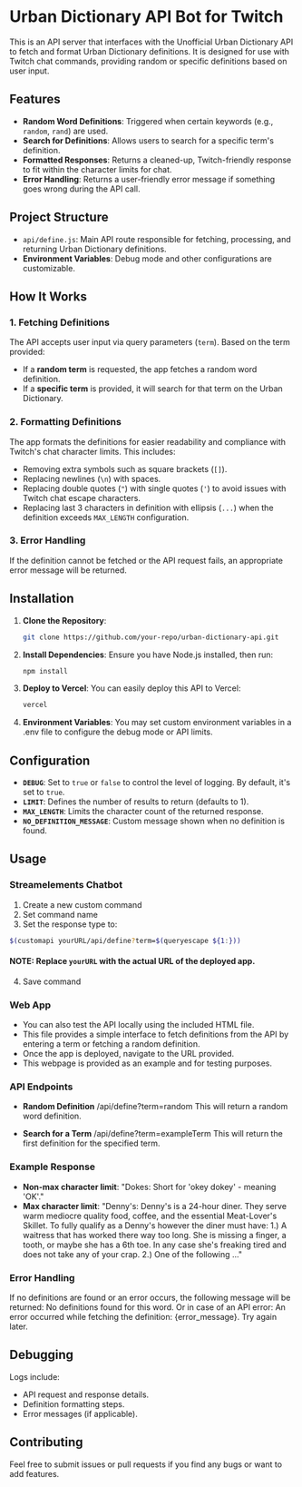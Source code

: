 # Urban Dictionary API Bot for Twitch

This is an API server that interfaces with the Unofficial Urban Dictionary API to fetch and format Urban Dictionary definitions. It is designed for use with Twitch chat commands, providing random or specific definitions based on user input.

## Features

- **Random Word Definitions**: Triggered when certain keywords (e.g., `random`, `rand`) are used.
- **Search for Definitions**: Allows users to search for a specific term's definition.
- **Formatted Responses**: Returns a cleaned-up, Twitch-friendly response to fit within the character limits for chat.
- **Error Handling**: Returns a user-friendly error message if something goes wrong during the API call.

## Project Structure

- `api/define.js`: Main API route responsible for fetching, processing, and returning Urban Dictionary definitions.
- **Environment Variables**: Debug mode and other configurations are customizable.

## How It Works

### 1. Fetching Definitions
The API accepts user input via query parameters (`term`). Based on the term provided:
- If a **random term** is requested, the app fetches a random word definition.
- If a **specific term** is provided, it will search for that term on the Urban Dictionary.

### 2. Formatting Definitions
The app formats the definitions for easier readability and compliance with Twitch's chat character limits. This includes:
- Removing extra symbols such as square brackets (`[]`).
- Replacing newlines (`\n`) with spaces.
- Replacing double quotes (`"`) with single quotes (`'`) to avoid issues with Twitch chat escape characters.
- Replacing last 3 characters in definition with ellipsis (`...`) when the definition exceeds `MAX_LENGTH` configuration.

### 3. Error Handling
If the definition cannot be fetched or the API request fails, an appropriate error message will be returned.

## Installation

1. **Clone the Repository**:
   ```bash
   git clone https://github.com/your-repo/urban-dictionary-api.git
2. **Install Dependencies**: Ensure you have Node.js installed, then run:
    ```bash
    npm install
3. **Deploy to Vercel**: You can easily deploy this API to Vercel:
    ```bash
    vercel
4. **Environment Variables**: You may set custom environment variables in a .env file to configure the debug mode or API limits.

## Configuration

- **`DEBUG`**: Set to `true` or `false` to control the level of logging. By default, it's set to `true`.
- **`LIMIT`**: Defines the number of results to return (defaults to 1).
- **`MAX_LENGTH`**: Limits the character count of the returned response.
- **`NO_DEFINITION_MESSAGE`**: Custom message shown when no definition is found.

## Usage

### Streamelements Chatbot
1. Create a new custom command
2. Set command name
3. Set the response type to:
```bash
$(customapi yourURL/api/define?term=$(queryescape ${1:}))
```
 #### **NOTE: Replace `yourURL` with the actual URL of the deployed app.**
4. Save command

### Web App
- You can also test the API locally using the included HTML file.
- This file provides a simple interface to fetch definitions from the API by entering a term or fetching a random definition.
- Once the app is deployed, navigate to the URL provided.
- This webpage is provided as an example and for testing purposes.

### API Endpoints

- **Random Definition**
/api/define?term=random
This will return a random word definition.

- **Search for a Term**
/api/define?term=exampleTerm
This will return the first definition for the specified term.

### Example Response
- **Non-max character limit**: "Dokes: Short for 'okey dokey' - meaning 'OK'."
- **Max character limit**: "Denny's: Denny's is a 24-hour diner. They serve warm mediocre quality food, coffee, and the essential Meat-Lover's Skillet. To fully qualify as a Denny's however the diner must have: 1.) A waitress that has worked there way too long. She is missing a finger, a tooth, or maybe she has a 6th toe. In any case she's freaking tired and does not take any of your crap. 2.) One of the following ..."

### Error Handling
If no definitions are found or an error occurs, the following message will be returned:
No definitions found for this word.
Or in case of an API error:
An error occurred while fetching the definition: {error_message}. Try again later.

## Debugging
Logs include:
- API request and response details.
- Definition formatting steps.
- Error messages (if applicable).

## Contributing
Feel free to submit issues or pull requests if you find any bugs or want to add features.